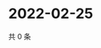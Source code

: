 # 2022-02-25

共 0 条

<!-- BEGIN WEIBO -->
<!-- 最后更新时间 Fri Feb 25 2022 22:13:49 GMT+0800 (China Standard Time) -->

<!-- END WEIBO -->
